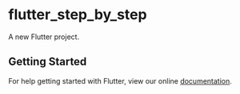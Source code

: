 # flutter_step_by_step

A new Flutter project.

## Getting Started

For help getting started with Flutter, view our online
[documentation](https://flutter.io/).
